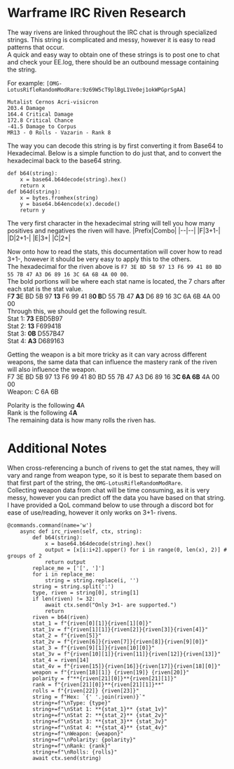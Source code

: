 # Warframe IRC Riven Research
The way rivens are linked throughout the IRC chat is through specialized strings. This string is complicated and messy, however it is easy to read patterns that occur.
<br>A quick and easy way to obtain one of these strings is to post one to chat and check your EE.log, there should be an outbound message containing the string.

For example: `[OMG-LotusRifleRandomModRare:9z69W5cT9plBgL1Ve0ej1okWPGprSgAA]`
```
Mutalist Cernos Acri-visicron
203.4 Damage
164.4 Critical Damage
172.8 Critical Chance
-41.5 Damage to Corpus
MR13 - 0 Rolls - Vazarin - Rank 8
```
The way you can decode this string is by first converting it from Base64 to Hexadecimal.
Below is a simple function to do just that, and to convert the hexadecimal back to the base64 string.
```
def b64(string):
	x = base64.b64decode(string).hex()
	return x
def b64d(string):
	x = bytes.fromhex(string)
	y = base64.b64encode(x).decode()
	return y
```
The very first character in the hexadecimal string will tell you how many positives and negatives the riven will have.
|Prefix|Combo|
|--|--|
|F|3+1-|
|D|2+1-|
|E|3+|
|C|2+|

Now onto how to read the stats, this documentation will cover how to read 3+1-, however it should be very easy to apply this to the others.
<br>The hexadecimal for the riven above is `F7 3E BD 5B 97 13 F6 99 41 80 BD 55 7B 47 A3 D6 89 16 3C 6A 6B 4A 00 00`.
<br>The bold portions will be where each stat name is located, the 7 chars after each stat is the stat value.
<br> F**7 3**E BD 5B 97 **13** F6 99 41 8**0 B**D 55 7B 47 **A3** D6 89 16 3C 6A 6B 4A 00 00
<br>Through this, we should get the following result.
<br>Stat 1: **73** EBD5B97
<br>Stat 2: **13** F699418
<br>Stat 3: **0B** D557B47
<br>Stat 4: **A3** D689163

Getting the weapon is a bit more tricky as it can vary across different weapons, the same data that can influence the mastery rank of the riven will also influence the weapon.
<br>F7 3E BD 5B 97 13 F6 99 41 80 BD 55 7B 47 A3 D6 89 16 3**C 6A 6B** 4A 00 00
<br>Weapon: C 6A 6B

Polarity is the following **4**A
<br>Rank is the following 4**A**
<br>The remaining data is how many rolls the riven has.

# Additional Notes
When cross-referencing a bunch of rivens to get the stat names, they will vary and range from weapon type, so it is best to separate them based on that first part of the string, the `OMG-LotusRifleRandomModRare`.
<br>Collecting weapon data from chat will be time consuming, as it is very messy, however you can predict off the data you have based on that string.
<br>I have provided a QoL command below to use through a discord bot for ease of use/reading, however it only works on 3+1- rivens.
```
@commands.command(name='w')
    async def irc_riven(self, ctx, string):
        def b64(string):
            x = base64.b64decode(string).hex()
            output = [x[i:i+2].upper() for i in range(0, len(x), 2)] # groups of 2
            return output
        replace_me = ['[', ']']
        for i in replace_me:
            string = string.replace(i, '')
        string = string.split(':')
        type, riven = string[0], string[1]
        if len(riven) != 32:
            await ctx.send("Only 3+1- are supported.")
            return
        riven = b64(riven)
        stat_1 = f"{riven[0][1]}{riven[1][0]}"
        stat_1v = f"{riven[1][1]}{riven[2]}{riven[3]}{riven[4]}"
        stat_2 = f"{riven[5]}"
        stat_2v = f"{riven[6]}{riven[7]}{riven[8]}{riven[9][0]}"
        stat_3 = f"{riven[9][1]}{riven[10][0]}"
        stat_3v = f"{riven[10][1]}{riven[11]}{riven[12]}{riven[13]}"
        stat_4 = riven[14]
        stat_4v = f"{riven[15]}{riven[16]}{riven[17]}{riven[18][0]}"
        weapon = f"{riven[18][1]} {riven[19]} {riven[20]}"
        polarity = f"**{riven[21][0]}**{riven[21][1]}"
        rank = f"{riven[21][0]}**{riven[21][1]}**"
        rolls = f"{riven[22]} {riven[23]}"
        string = f"Hex: `{' '.join(riven)}`"
        string+=f"\nType: {type}"
        string+=f"\nStat 1: **{stat_1}** {stat_1v}"
        string+=f"\nStat 2: **{stat_2}** {stat_2v}"
        string+=f"\nStat 3: **{stat_3}** {stat_3v}"
        string+=f"\nStat 4: **{stat_4}** {stat_4v}"
        string+=f"\nWeapon: {weapon}"
        string+=f"\nPolarity: {polarity}"
        string+=f"\nRank: {rank}"
        string+=f"\nRolls: {rolls}"
        await ctx.send(string)
```
